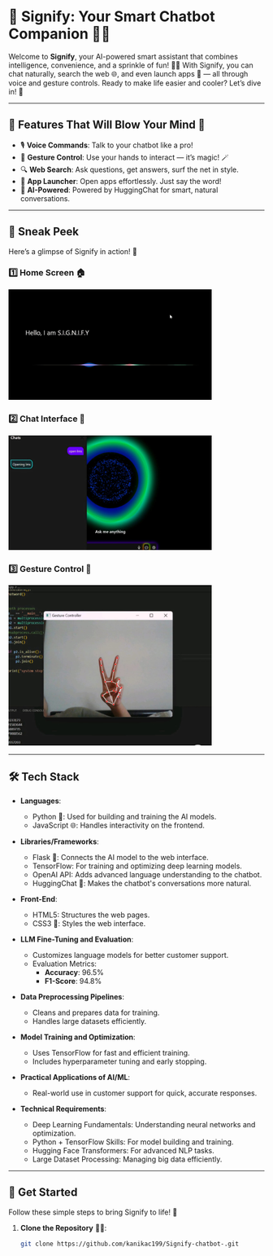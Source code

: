 # 🌟 Signify: Your Smart Chatbot Companion 🤖✨

Welcome to **Signify**, your AI-powered smart assistant that combines intelligence, convenience, and a sprinkle of fun! 🚀💬 With Signify, you can chat naturally, search the web 🌐, and even launch apps 📱 — all through voice and gesture controls. Ready to make life easier and cooler? Let’s dive in! 🌊

---

## 🚀 Features That Will Blow Your Mind 🤯
- 🎙️ **Voice Commands**: Talk to your chatbot like a pro!
- 👋 **Gesture Control**: Use your hands to interact — it’s magic! 🪄
- 🔍 **Web Search**: Ask questions, get answers, surf the net in style.
- 📂 **App Launcher**: Open apps effortlessly. Just say the word!
- 🧠 **AI-Powered**: Powered by HuggingChat for smart, natural conversations.

---

## 📸 Sneak Peek
Here’s a glimpse of Signify in action! 🌟

### 1️⃣ Home Screen 🏠  
<img src="images/sign.jpg" alt="Signify Home Screen" width="400"/>

### 2️⃣ Chat Interface 💬  
<img src="images/chatbot.jpg" alt="Signify Chat Interface" width="400"/>

### 3️⃣ Gesture Control 🚀  
<img src="images/gesture.jpg" alt="Signify App Launcher" width="400"/>

---

## 🛠️ Tech Stack

- **Languages**:  
  - Python 🐍: Used for building and training the AI models.  
  - JavaScript 🌐: Handles interactivity on the frontend.  

- **Libraries/Frameworks**:  
  - Flask 🧰: Connects the AI model to the web interface.  
  - TensorFlow: For training and optimizing deep learning models.  
  - OpenAI API: Adds advanced language understanding to the chatbot.  
  - HuggingChat 🤝: Makes the chatbot's conversations more natural.  

- **Front-End**:  
  - HTML5: Structures the web pages.  
  - CSS3 🎨: Styles the web interface.  

- **LLM Fine-Tuning and Evaluation**:  
  - Customizes language models for better customer support.  
  - Evaluation Metrics:  
    - **Accuracy**: 96.5%  
    - **F1-Score**: 94.8%  

- **Data Preprocessing Pipelines**:  
  - Cleans and prepares data for training.  
  - Handles large datasets efficiently.  

- **Model Training and Optimization**:  
  - Uses TensorFlow for fast and efficient training.  
  - Includes hyperparameter tuning and early stopping.  

- **Practical Applications of AI/ML**:  
  - Real-world use in customer support for quick, accurate responses.  

- **Technical Requirements**:  
  - Deep Learning Fundamentals: Understanding neural networks and optimization.  
  - Python + TensorFlow Skills: For model building and training.  
  - Hugging Face Transformers: For advanced NLP tasks.  
  - Large Dataset Processing: Managing big data efficiently.  

---

## 🚀 Get Started
Follow these simple steps to bring Signify to life! 🌟

1. **Clone the Repository** 🧑‍💻:
   ```bash
   git clone https://github.com/kanikac199/Signify-chatbot-.git
